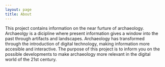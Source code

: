 ```yaml
---
layout: page
title: About
---
```


<p class="message">
  This project contains information on the near furture of archaeology. Archaeolgy is a dicipline where present information gives a window into the past through artifacts and landscapes. Archaeology has transformed through the introduction of digital technology, making information more accesible and interactive. The purpose of this project is to inform you on the possible developments to make archaeology more relevant in the digital world of the 21st century.
</p>

